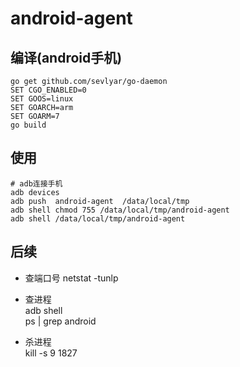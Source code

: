 # android-agent

## 编译(android手机)
```
go get github.com/sevlyar/go-daemon
SET CGO_ENABLED=0
SET GOOS=linux
SET GOARCH=arm
SET GOARM=7
go build

```

## 使用
```
# adb连接手机
adb devices
adb push  android-agent  /data/local/tmp
adb shell chmod 755 /data/local/tmp/android-agent
adb shell /data/local/tmp/android-agent

```

## 后续
- 查端口号
netstat -tunlp  

- 查进程  
adb shell  
ps | grep android  

- 杀进程  
kill -s 9 1827  
